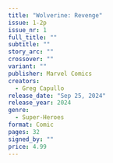 ```yaml
---
title: "Wolverine: Revenge"
issue: 1-2p
issue_nr: 1
full_title: ""
subtitle: ""
story_arc: ""
crossover: ""
variant: ""
publisher: Marvel Comics
creators:
  - Greg Capullo
release_date: "Sep 25, 2024"
release_year: 2024
genre:
  - Super-Heroes
format: Comic
pages: 32
signed_by: ""
price: 4.99
---
```

